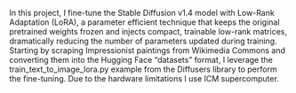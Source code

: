 In this project, I fine-tune the Stable Diffusion v1.4 model with Low-Rank Adaptation (LoRA), a parameter efficient technique that keeps the original pretrained weights frozen and injects compact, trainable low-rank matrices, dramatically reducing the number of parameters updated during training. Starting by scraping Impressionist paintings from Wikimedia Commons and converting them into the Hugging Face “datasets” format, I leverage the train_text_to_image_lora.py example from the Diffusers library to perform the fine-tuning. Due to the hardware limitations I use ICM supercomputer.
